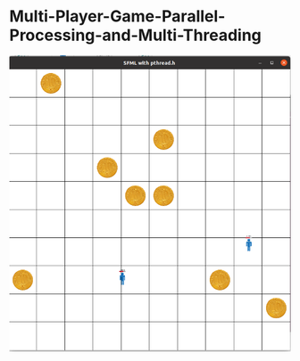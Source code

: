 # Multi-Player-Game-Parallel-Processing-and-Multi-Threading

  <img src ="SFML_GAME_MANUAL_PTHREAD.H.png"/>
